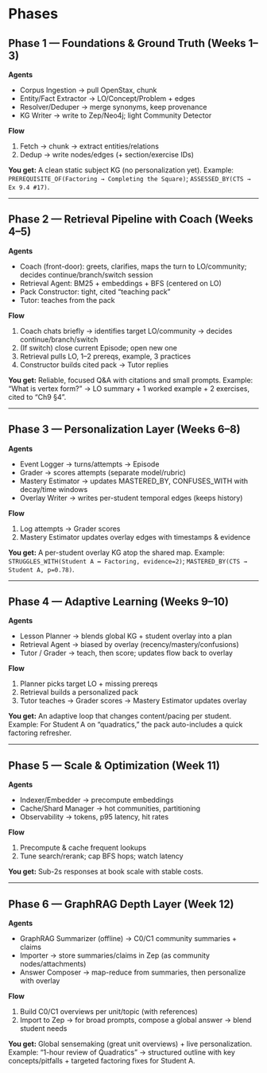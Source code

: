# Phases

## Phase 1 — Foundations & Ground Truth (Weeks 1–3)
**Agents**
- Corpus Ingestion → pull OpenStax, chunk
- Entity/Fact Extractor → LO/Concept/Problem + edges
- Resolver/Deduper → merge synonyms, keep provenance
- KG Writer → write to Zep/Neo4j; light Community Detector

**Flow**
1. Fetch → chunk → extract entities/relations
2. Dedup → write nodes/edges (+ section/exercise IDs)

**You get:** A clean static subject KG (no personalization yet).
Example: `PREREQUISITE_OF(Factoring → Completing the Square)`; `ASSESSED_BY(CTS → Ex 9.4 #17)`.

---

## Phase 2 — Retrieval Pipeline with Coach (Weeks 4–5)
**Agents**
- Coach (front-door): greets, clarifies, maps the turn to LO/community; decides continue/branch/switch session
- Retrieval Agent: BM25 + embeddings + BFS (centered on LO)
- Pack Constructor: tight, cited “teaching pack”
- Tutor: teaches from the pack

**Flow**
1. Coach chats briefly → identifies target LO/community → decides continue/branch/switch
2. (If switch) close current Episode; open new one
3. Retrieval pulls LO, 1–2 prereqs, example, 3 practices
4. Constructor builds cited pack → Tutor replies

**You get:** Reliable, focused Q&A with citations and small prompts.
Example: “What is vertex form?” → LO summary + 1 worked example + 2 exercises, cited to “Ch9 §4”.

---

## Phase 3 — Personalization Layer (Weeks 6–8)
**Agents**
- Event Logger → turns/attempts → Episode
- Grader → scores attempts (separate model/rubric)
- Mastery Estimator → updates MASTERED_BY, CONFUSES_WITH with decay/time windows
- Overlay Writer → writes per-student temporal edges (keeps history)

**Flow**
1. Log attempts → Grader scores
2. Mastery Estimator updates overlay edges with timestamps & evidence

**You get:** A per-student overlay KG atop the shared map.
Example: `STRUGGLES_WITH(Student A ↔ Factoring, evidence=2)`; `MASTERED_BY(CTS → Student A, p=0.78)`.

---

## Phase 4 — Adaptive Learning (Weeks 9–10)
**Agents**
- Lesson Planner → blends global KG + student overlay into a plan
- Retrieval Agent → biased by overlay (recency/mastery/confusions)
- Tutor / Grader → teach, then score; updates flow back to overlay

**Flow**
1. Planner picks target LO + missing prereqs
2. Retrieval builds a personalized pack
3. Tutor teaches → Grader scores → Mastery Estimator updates overlay

**You get:** An adaptive loop that changes content/pacing per student.
Example: For Student A on “quadratics,” the pack auto-includes a quick factoring refresher.

---

## Phase 5 — Scale & Optimization (Week 11)
**Agents**
- Indexer/Embedder → precompute embeddings
- Cache/Shard Manager → hot communities, partitioning
- Observability → tokens, p95 latency, hit rates

**Flow**
1. Precompute & cache frequent lookups
2. Tune search/rerank; cap BFS hops; watch latency

**You get:** Sub-2s responses at book scale with stable costs.

---

## Phase 6 — GraphRAG Depth Layer (Week 12)
**Agents**
- GraphRAG Summarizer (offline) → C0/C1 community summaries + claims
- Importer → store summaries/claims in Zep (as community nodes/attachments)
- Answer Composer → map-reduce from summaries, then personalize with overlay

**Flow**
1. Build C0/C1 overviews per unit/topic (with references)
2. Import to Zep → for broad prompts, compose a global answer → blend student needs

**You get:** Global sensemaking (great unit overviews) + live personalization.
Example: “1-hour review of Quadratics” → structured outline with key concepts/pitfalls + targeted factoring fixes for Student A.
